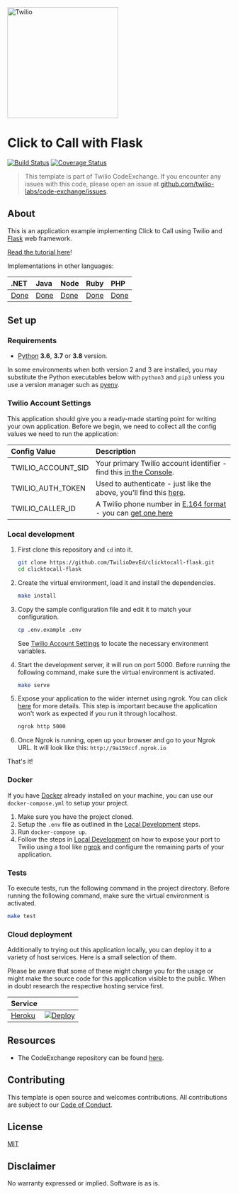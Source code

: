<a href="https://www.twilio.com">
  <img src="https://static0.twilio.com/marketing/bundles/marketing/img/logos/wordmark-red.svg" alt="Twilio" width="250" />
</a>

# Click to Call with Flask

[![Build Status](https://travis-ci.org/TwilioDevEd/clicktocall-flask.svg?branch=master)](https://travis-ci.org/TwilioDevEd/clicktocall-flask)
[![Coverage Status](https://coveralls.io/repos/TwilioDevEd/clicktocall-flask/badge.svg)](https://coveralls.io/r/TwilioDevEd/clicktocall-flask)

> This template is part of Twilio CodeExchange. If you encounter any issues with this code, please open an issue at [github.com/twilio-labs/code-exchange/issues](https://github.com/twilio-labs/code-exchange/issues).

## About

This is an application example implementing Click to Call using Twilio and [Flask](http://flask.pocoo.org/) web framework.

[Read the tutorial here](https://www.twilio.com/docs/tutorials/walkthrough/click-to-call)!

Implementations in other languages:

| .NET | Java | Node | Ruby | PHP |
| :--- | :--- | :----- | :-- | :--- |
| [Done](https://github.com/TwilioDevEd/clicktocall-csharp)  | [Done](https://github.com/TwilioDevEd/clicktocall-spring)  | [Done](https://github.com/TwilioDevEd/clicktocall-node)  | [Done](https://github.com/TwilioDevEd/clicktocall-rails) | [Done](https://github.com/TwilioDevEd/clicktocall-php)  |


## Set up

### Requirements

- [Python](https://www.python.org/) **3.6**, **3.7** or **3.8** version.

In some environments when both version 2
and 3 are installed, you may substitute the Python executables below with
`python3` and `pip3` unless you use a version manager such as
[pyenv](https://github.com/pyenv/pyenv).

### Twilio Account Settings

This application should give you a ready-made starting point for writing your own application.
Before we begin, we need to collect all the config values we need to run the application:

| Config Value | Description                                                                                                                                                  |
| :---------------- | :----------------------------------------------------------------------------------------------------------------------------------------------------------- |
| TWILIO_ACCOUNT_SID  | Your primary Twilio account identifier - find this [in the Console](https://www.twilio.com/console/project/settings).|
| TWILIO_AUTH_TOKEN   | Used to authenticate - just like the above, you'll find this [here](https://www.twilio.com/console/project/settings).|
| TWILIO_CALLER_ID | A Twilio phone number in [E.164 format](https://en.wikipedia.org/wiki/E.164) - you can [get one here](https://www.twilio.com/console/phone-numbers/incoming) |

### Local development

1. First clone this repository and `cd` into it.

   ```bash
   git clone https://github.com/TwilioDevEd/clicktocall-flask.git
   cd clicktocall-flask
   ```

2. Create the virtual environment, load it and install the dependencies.

    ```bash
    make install
    ```

3. Copy the sample configuration file and edit it to match your configuration.

   ```bash
   cp .env.example .env
   ```

   See [Twilio Account Settings](#twilio-account-settings) to locate the necessary environment variables.

4. Start the development server, it will run on port 5000. Before running the following command, make sure the virtual environment is activated.

   ```bash
   make serve
   ```

5. Expose your application to the wider internet using ngrok. You can click
   [here](https://www.twilio.com/blog/2015/09/6-awesome-reasons-to-use-ngrok-when-testing-webhooks.html) for more details. This step
   is important because the application won't work as expected if you run it through
   localhost.

   ```bash
   ngrok http 5000
   ```

6. Once Ngrok is running, open up your browser and go to your Ngrok URL. It will
look like this: `http://9a159ccf.ngrok.io`

That's it!

### Docker

If you have [Docker](https://www.docker.com/) already installed on your machine, you can use our `docker-compose.yml` to setup your project.

1. Make sure you have the project cloned.
2. Setup the `.env` file as outlined in the [Local Development](#local-development) steps.
3. Run `docker-compose up`.
4. Follow the steps in [Local Development](#local-development) on how to expose your port to Twilio using a tool like [ngrok](https://ngrok.com/) and configure the remaining parts of your application.


### Tests

To execute tests, run the following command in the project directory. Before running the following command, make sure the virtual environment is activated.

```bash
make test
```

### Cloud deployment

Additionally to trying out this application locally, you can deploy it to a variety of host services. Here is a small selection of them.

Please be aware that some of these might charge you for the usage or might make the source code for this application visible to the public. When in doubt research the respective hosting service first.

| Service                           |                                                                                                                                                                                                                           |
| :-------------------------------- | :------------------------------------------------------------------------------------------------------------------------------------------------------------------------------------------------------------------------ |
| [Heroku](https://www.heroku.com/) | [![Deploy](https://www.herokucdn.com/deploy/button.svg)](https://heroku.com/deploy)                                                                                                                                       |

## Resources

- The CodeExchange repository can be found [here](https://github.com/twilio-labs/code-exchange/).

## Contributing

This template is open source and welcomes contributions. All contributions are subject to our [Code of Conduct](https://github.com/twilio-labs/.github/blob/master/CODE_OF_CONDUCT.md).

## License

[MIT](http://www.opensource.org/licenses/mit-license.html)

## Disclaimer

No warranty expressed or implied. Software is as is.

[twilio]: https://www.twilio.com
